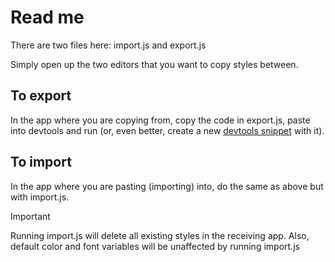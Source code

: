 # Read me
There are two files here: import.js and export.js

Simply open up the two editors that you want to copy styles between.

## To export
In the app where you are copying from, copy the code in export.js, paste into devtools and run (or, even better, create a new [devtools snippet](https://developer.chrome.com/docs/devtools/javascript/snippets/) with it).

## To import
In the app where you are pasting (importing) into, do the same as above but with import.js.


> [!IMPORTANT]
> Running import.js will delete all existing styles in the receiving app. 
> Also, default color and font variables will be unaffected by running import.js
